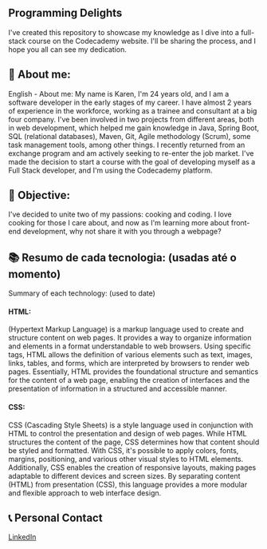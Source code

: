 ## Programming Delights
I've created this repository to showcase my knowledge as I dive into a full-stack course on the Codecademy website. I'll be sharing the process, and I hope you all can see my dedication.

## 👩 About me: 
English - About me:
My name is Karen, I'm 24 years old, and I am a software developer in the early stages of my career. I have almost 2 years of experience in the workforce, working as a trainee and consultant at a big four company. I've been involved in two projects from different areas, both in web development, which helped me gain knowledge in Java, Spring Boot, SQL (relational databases), Maven, Git, Agile methodology (Scrum), some task management tools, among other things. I recently returned from an exchange program and am actively seeking to re-enter the job market. I've made the decision to start a course with the goal of developing myself as a Full Stack developer, and I'm using the Codecademy platform.

## 📑 Objective:
I've decided to unite two of my passions: cooking and coding. I love cooking for those I care about, and now as I'm learning more about front-end development, why not share it with you through a webpage?

## 📚 Resumo de cada tecnologia: (usadas até o momento)
Summary of each technology: (used to date)
#### HTML: 
(Hypertext Markup Language) is a markup language used to create and structure content on web pages. It provides a way to organize information and elements in a format understandable to web browsers. Using specific tags, HTML allows the definition of various elements such as text, images, links, tables, and forms, which are interpreted by browsers to render web pages. Essentially, HTML provides the foundational structure and semantics for the content of a web page, enabling the creation of interfaces and the presentation of information in a structured and accessible manner.

#### CSS:
CSS (Cascading Style Sheets) is a style language used in conjunction with HTML to control the presentation and design of web pages. While HTML structures the content of the page, CSS determines how that content should be styled and formatted. With CSS, it's possible to apply colors, fonts, margins, positioning, and various other visual styles to HTML elements. Additionally, CSS enables the creation of responsive layouts, making pages adaptable to different devices and screen sizes. By separating content (HTML) from presentation (CSS), this language provides a more modular and flexible approach to web interface design.

## 📞 Personal Contact
[LinkedIn](https://www.linkedin.com/in/karenlbarcelos)
